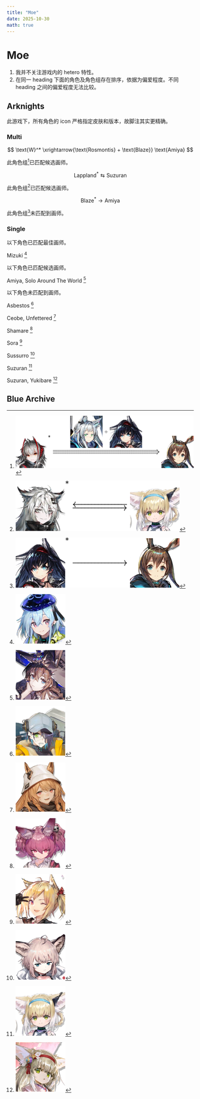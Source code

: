 ```yaml
---
title: "Moe"
date: 2025-10-30
math: true
---
```


# Moe

1. 我并不关注游戏内的 hetero 特性。
2. 在同一 heading 下面的角色及角色组存在排序，依据为偏爱程度。不同 heading 之间的偏爱程度无法比较。

## Arknights

此游戏下，所有角色的 icon 严格指定皮肤和版本，故脚注其实更精确。

### Multi

$$ \text{W}^* \xrightarrow{\text{Rosmontis} + \text{Blaze}} \text{Amiya} $$ 

此角色组[^w-amiya]已匹配候选画师。

[^w-amiya]: ![w---amiya.svg](../../images/moe/arknights/w-amiya.svg)

$$ \text{Lappland}^* \leftrightarrows \text{Suzuran} $$

此角色组[^lapp-szrn]已匹配候选画师。

[^lapp-szrn]: ![lapp---szrn.svg](../../images/moe/arknights/lapp-szrn.svg)

$$ \text{Blaze}^* \rightarrow \text{Amiya} $$

此角色组[^blaze-amiya]未匹配到画师。

[^blaze-amiya]: ![blaze-amiya.svg](../../images/moe/arknights/blaze-amiya.svg)

### Single

以下角色已匹配最佳画师。

$\text{Mizuki}$ [^mizuki]

[^mizuki]: ![mizuki.svg](../../images/moe/arknights/mizuki.svg)

以下角色已匹配候选画师。

$\text{Amiya, Solo Around The World}$ [^amiyasatw]

[^amiyasatw]: ![amiyasatw.svg](../../images/moe/arknights/amiyasatw.svg)

以下角色未匹配到画师。

$\text{Asbestos}$ [^asbestos]

[^asbestos]: ![asbestos.svg](../../images/moe/arknights/asbestos.svg)

$\text{Ceobe, Unfettered}$ [^ceobe2]

[^ceobe2]: ![ceobe2.svg](../../images/moe/arknights/ceobe2.svg)

$\text{Shamare}$ [^shamare]

[^shamare]: ![shamare.svg](../../images/moe/arknights/shamare.svg)

$\text{Sora}$ [^sora]

[^sora]: ![sora.svg](../../images/moe/arknights/sora.svg)

$\text{Sussurro}$ [^sussurro]

[^sussurro]: ![sussurro.svg](../../images/moe/arknights/sussurro.svg)

$\text{Suzuran}$ [^suzuran]

[^suzuran]: ![suzuran.svg](../../images/moe/arknights/suzuran.svg)

$\text{Suzuran, Yukibare}$ [^suzuran3]

[^suzuran3]: ![suzuran3.svg](../../images/moe/arknights/suzuran3.svg)

## Blue Archive
